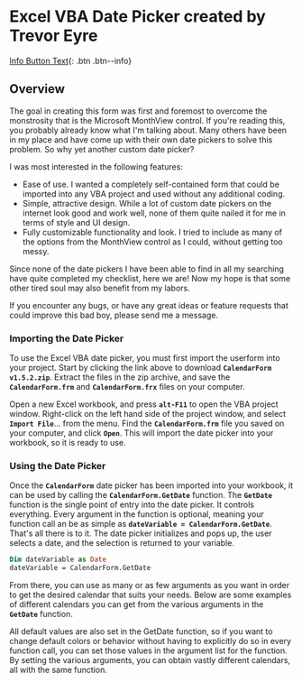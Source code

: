 # Excel VBA Date Picker created by Trevor Eyre

[Info Button Text](https://github.com/ExcelTitan/Popup/raw/master/source/CalendarForm%2Bv1.5.2.zip){: .btn .btn--info}

## Overview
The goal in creating this form was first and foremost to overcome the monstrosity that is the Microsoft MonthView control. If you're reading this, you probably already know what I'm talking about. Many others have been in my place and have come up with their own date pickers to solve this problem. So why yet another custom date picker?  
 
I was most interested in the following features:  

- Ease of use. I wanted a completely self-contained form that could be imported into any VBA project and used without any additional coding.
- Simple, attractive design. While a lot of custom date pickers on the internet look good and work well, none of them quite nailed it for me in terms of style and UI design.
- Fully customizable functionality and look. I tried to include as many of the options from the MonthView control as I could, without getting too messy.  
 
Since none of the date pickers I have been able to find in all my searching have quite completed my checklist, here we are! Now my hope is that some other tired soul may also benefit from my labors.  

If you encounter any bugs, or have any great ideas or feature requests that could improve this bad boy, please send me a message.  

### Importing the Date Picker
To use the Excel VBA date picker, you must first import the userform into your project. Start by clicking the link above to download **`CalendarForm v1.5.2.zip`**. Extract the files in the zip archive, and save the **`CalendarForm.frm`** and **`CalendarForm.frx`** files on your computer.  
 
Open a new Excel workbook, and press **`alt-F11`** to open the VBA project window. Right-click on the left hand side of the project window, and select **`Import File`**... from the menu. Find the **`CalendarForm.frm`** file you saved on your computer, and click **`Open`**. This will import the date picker into your workbook, so it is ready to use.  
 
### Using the Date Picker
Once the **`CalendarForm`** date picker has been imported into your workbook, it can be used by calling the **`CalendarForm.GetDate`** function. The **`GetDate`** function is the single point of entry into the date picker. It controls everything. Every argument in the function is optional, meaning your function call an be as simple as **`dateVariable = CalendarForm.GetDate`**. That's all there is to it. The date picker initializes and pops up, the user selects a date, and the selection is returned to your variable.  

```vb
Dim dateVariable as Date
dateVariable = CalendarForm.GetDate
```
From there, you can use as many or as few arguments as you want in order to get the desired calendar that suits your needs. Below are some examples of different calendars you can get from the various arguments in the **`GetDate`** function.  
  
All default values are also set in the GetDate function, so if you want to change default colors or behavior without having to explicitly do so in every function call, you can set those values in the argument list for the function. By setting the various arguments, you can obtain vastly different calendars, all with the same function.
